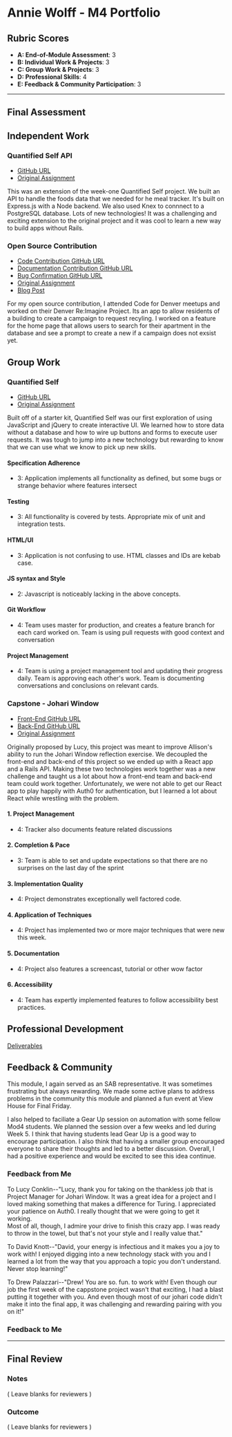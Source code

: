 # Annie Wolff - M4 Portfolio

## Rubric Scores

* **A: End-of-Module Assessment**: 3
* **B: Individual Work & Projects**: 3
* **C: Group Work & Projects**: 3
* **D: Professional Skills**: 4
* **E: Feedback & Community Participation**: 3

-----------------------

## Final Assessment

## Independent Work

### Quantified Self API

* [GitHub URL](https://github.com/wlffann/quantified-self-api)
* [Original Assignment](https://github.com/turingschool/backend-curriculum-site/blob/gh-pages/module4/projects/quantified-self/quantified-self-back-end.md)

This was an extension of the week-one Quantified Self project. We built an API to handle the foods data that we needed for he meal tracker. It's built on Express.js with a Node backend. We also used Knex to connnect to a PostgreSQL database. Lots of new technologies! It was a challenging and exciting extension to the original project and it was cool to learn a new way to build apps without Rails.

### Open Source Contribution

* [Code Contribution GitHub URL](https://github.com/codefordenver/Circular/pull/66)
* [Documentation Contribution GitHub URL](https://github.com/codefordenver/Circular/pull/69)
* [Bug Confirmation GitHub URL](https://github.com/thoughtbot/shoulda-matchers/issues/1011)
* [Original Assignment](http://backend.turing.io/module4/lessons/contributing_to_open_source)
* [Blog Post](https://gist.github.com/wlffann/500a65ad83207f9541bffcad80604389)

For my open source contribution, I attended Code for Denver meetups and worked on their Denver Re:Imagine Project. Its an app to allow residents of a building to create a campaign to request recyling. I worked on a feature for the home page that allows users to search for their apartment in the database and see a prompt to create a new if a campaign does not exsist yet.

## Group Work

### Quantified Self

* [GitHub URL](https://github.com/DavidKnott/quantified-self)
* [Original Assignment](http://backend.turing.io/module4/projects/quantified-self/quantified-self)

Built off of a starter kit, Quantified Self was our first exploration of using JavaScript and jQuery to create interactive UI. We learned how to store data without a database and how to wire up buttons and forms to execute user requests. It was tough to jump into a new technology but rewarding to know that we can use what we know to pick up new skills.

#### Specification Adherence

- 3: Application implements all functionality as defined, but some bugs or strange behavior where features intersect

#### Testing

- 3: All functionality is covered by tests. Appropriate mix of unit and integration tests.

#### HTML/UI

- 3: Application is not confusing to use. HTML classes and IDs are kebab case.

#### JS syntax and Style

- 2: Javascript is noticeably lacking in the above concepts.

#### Git Workflow

- 4: Team uses master for production, and creates a feature branch for each card worked on. Team is using pull requests with good context and conversation

#### Project Management

- 4: Team is using a project management tool and updating their progress daily. Team is approving each other's  work. Team is documenting conversations and conclusions on relevant cards.

### Capstone - Johari Window

* [Front-End GitHub URL](https://github.com/lucyconklin/johari-window)
* [Back-End GitHub URL](https://github.com/Dpalazzari/johari_window_api)
* [Original Assignment](http://backend.turing.io/module4/projects/quantified-self/quantified-self)

Originally proposed by Lucy, this project was meant to improve Allison's ability to run the Johari Window reflection exercise. We decoupled the front-end and back-end of this project so we ended up with a React app and a Rails API. Making these two technologies work together was a new challenge and taught us a lot about how a front-end team and back-end team could work together. Unfortunately, we were not able to get our React app to play happily with Auth0 for authentication, but I learned a lot about React while wrestling with the problem. 

#### 1. Project Management

*   4: Tracker also documents feature related discussions

#### 2. Completion & Pace

*   3: Team is able to set and update expectations so that there are no surprises on the last day of the sprint

#### 3. Implementation Quality

*   4: Project demonstrates exceptionally well factored code.

#### 4. Application of Techniques

*   4: Project has implemented two or more major techniques that were new this week.

#### 5. Documentation

*   4: Project also features a screencast, tutorial or other wow factor

#### 6. Accessibility

*   4: Team has expertly implemented features to follow accessibility best practices.

## Professional Development

[Deliverables](https://github.com/turingschool/career-development-curriculum/blob/master/deliverable_submissions/1610-b/annie_wolff.md)

## Feedback & Community

This module, I again served as an SAB representative. It was sometimes frustrating but always rewarding. We made some active plans to address problems in the community this module and planned a fun event at View House for Final Friday.

I also helped to faciliate a Gear Up session on automation with some fellow Mod4 students. We planned the session over a few weeks and led during Week 5. I think that having students lead Gear Up is a good way to encourage participation. I also think that having a smaller group encouraged everyone to share their thoughts and led to a better discussion. Overall, I had a positive experience and would be excited to see this idea continue.

### Feedback from Me

To Lucy Conklin--"Lucy, thank you for taking on the thankless job that is Project Manager for Johari Window. It was a great idea for a project and I loved making something that makes a difference for Turing. I appreciated your patience on Auth0. I really thought that we were going to get it working.  
Most of all, though, I admire your drive to finish this crazy app. I was ready to throw in the towel, but that's not your style and I really value that."

To David Knott--"David, your energy is infectious and it makes you a joy to work with! I enjoyed digging into a new technology stack with you and I learned a lot from the way that you approach a topic you don't understand. Never stop learning!"

To Drew Palazzari--"Drew! You are so. fun. to work with! Even though our job the first week of the cappstone project wasn't that exciting, I had a blast putting it together with you. And even though most of our johari code didn't make it into the final app, it was challenging and rewarding pairing with you on it!"

### Feedback to Me

------------------

## Final Review

### Notes

( Leave blanks for reviewers )

### Outcome

( Leave blanks for reviewers )
